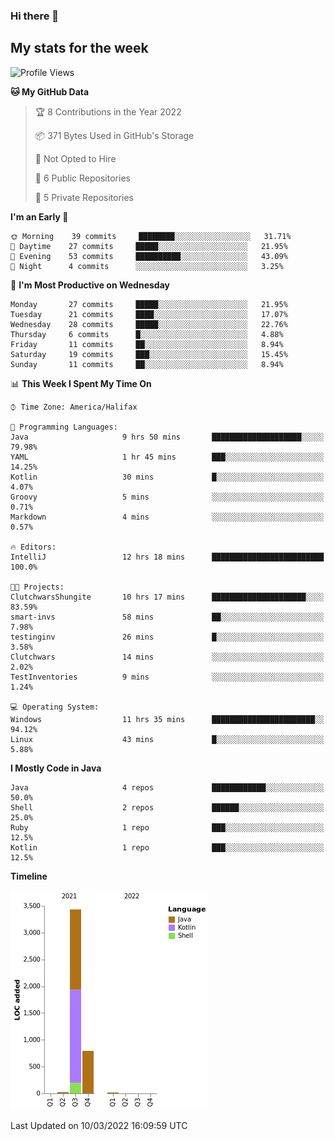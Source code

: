 ### Hi there 👋

## My stats for the week
<!--START_SECTION:waka-->
![Profile Views](http://img.shields.io/badge/Profile%20Views-134-blue)

**🐱 My GitHub Data** 

> 🏆 8 Contributions in the Year 2022
 > 
> 📦 371 Bytes Used in GitHub's Storage 
 > 
> 🚫 Not Opted to Hire
 > 
> 📜 6 Public Repositories 
 > 
> 🔑 5 Private Repositories  
 > 
**I'm an Early 🐤** 

```text
🌞 Morning    39 commits     ████████░░░░░░░░░░░░░░░░░   31.71% 
🌆 Daytime    27 commits     █████░░░░░░░░░░░░░░░░░░░░   21.95% 
🌃 Evening    53 commits     ██████████░░░░░░░░░░░░░░░   43.09% 
🌙 Night      4 commits      ░░░░░░░░░░░░░░░░░░░░░░░░░   3.25%

```
📅 **I'm Most Productive on Wednesday** 

```text
Monday       27 commits     █████░░░░░░░░░░░░░░░░░░░░   21.95% 
Tuesday      21 commits     ████░░░░░░░░░░░░░░░░░░░░░   17.07% 
Wednesday    28 commits     █████░░░░░░░░░░░░░░░░░░░░   22.76% 
Thursday     6 commits      █░░░░░░░░░░░░░░░░░░░░░░░░   4.88% 
Friday       11 commits     ██░░░░░░░░░░░░░░░░░░░░░░░   8.94% 
Saturday     19 commits     ███░░░░░░░░░░░░░░░░░░░░░░   15.45% 
Sunday       11 commits     ██░░░░░░░░░░░░░░░░░░░░░░░   8.94%

```


📊 **This Week I Spent My Time On** 

```text
⌚︎ Time Zone: America/Halifax

💬 Programming Languages: 
Java                     9 hrs 50 mins       ████████████████████░░░░░   79.98% 
YAML                     1 hr 45 mins        ███░░░░░░░░░░░░░░░░░░░░░░   14.25% 
Kotlin                   30 mins             █░░░░░░░░░░░░░░░░░░░░░░░░   4.07% 
Groovy                   5 mins              ░░░░░░░░░░░░░░░░░░░░░░░░░   0.71% 
Markdown                 4 mins              ░░░░░░░░░░░░░░░░░░░░░░░░░   0.57%

🔥 Editors: 
IntelliJ                 12 hrs 18 mins      █████████████████████████   100.0%

🐱‍💻 Projects: 
ClutchwarsShungite       10 hrs 17 mins      █████████████████████░░░░   83.59% 
smart-invs               58 mins             ██░░░░░░░░░░░░░░░░░░░░░░░   7.98% 
testinginv               26 mins             █░░░░░░░░░░░░░░░░░░░░░░░░   3.58% 
Clutchwars               14 mins             ░░░░░░░░░░░░░░░░░░░░░░░░░   2.02% 
TestInventories          9 mins              ░░░░░░░░░░░░░░░░░░░░░░░░░   1.24%

💻 Operating System: 
Windows                  11 hrs 35 mins      ███████████████████████░░   94.12% 
Linux                    43 mins             █░░░░░░░░░░░░░░░░░░░░░░░░   5.88%

```

**I Mostly Code in Java** 

```text
Java                     4 repos             ████████████░░░░░░░░░░░░░   50.0% 
Shell                    2 repos             ██████░░░░░░░░░░░░░░░░░░░   25.0% 
Ruby                     1 repo              ███░░░░░░░░░░░░░░░░░░░░░░   12.5% 
Kotlin                   1 repo              ███░░░░░░░░░░░░░░░░░░░░░░   12.5%

```


**Timeline**

![Chart not found](https://raw.githubusercontent.com/lyndseyy/lyndseyy/main/charts/bar_graph.png) 


 Last Updated on 10/03/2022 16:09:59 UTC
<!--END_SECTION:waka-->